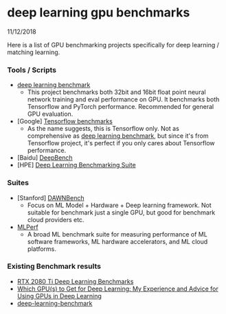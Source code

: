 # deep learning gpu benchmarks
11/12/2018

Here is a list of GPU benchmarking projects specifically for deep learning / matching learning.

### Tools / Scripts
* [deep learning benchmark](https://github.com/u39kun/deep-learning-benchmark)
	* This project benchmarks both 32bit and 16bit float point neural network training and eval performance on GPU. It benchmarks both Tensorflow and PyTorch performance. Recommended for general GPU evaluation.
* [Google] [Tensorflow benchmarks](https://github.com/tensorflow/benchmarks/tree/master/scripts/tf_cnn_benchmarks)
	* As the name suggests, this is Tensorflow only. Not as comprehensive as [deep learning benchmark](https://github.com/u39kun/deep-learning-benchmark), but since it's from Tensorflow project, it's perfect if you only cares about Tensorflow performance.
* [Baidu] [DeepBench](https://github.com/baidu-research/DeepBench)
* [HPE] [Deep Learning Benchmarking Suite](https://hewlettpackard.github.io/dlcookbook-dlbs/#/)

### Suites
* [Stanford] [DAWNBench](https://dawn.cs.stanford.edu/benchmark/)
	* Focus on ML Model + Hardware + Deep learning framework. Not suitable for benchmark just a single GPU, but good for benchmark cloud providers etc.
* [MLPerf](https://mlperf.org/)
	* A broad ML benchmark suite for measuring performance of ML software frameworks, ML hardware accelerators, and ML cloud platforms.	
### Existing Benchmark results
* [RTX 2080 Ti Deep Learning Benchmarks](https://lambdalabs.com/blog/2080-ti-deep-learning-benchmarks/)
* [Which GPU(s) to Get for Deep Learning: My Experience and Advice for Using GPUs in Deep Learning](http://timdettmers.com/2018/11/05/which-gpu-for-deep-learning/)
* [deep-learning-benchmark](https://github.com/u39kun/deep-learning-benchmark)
